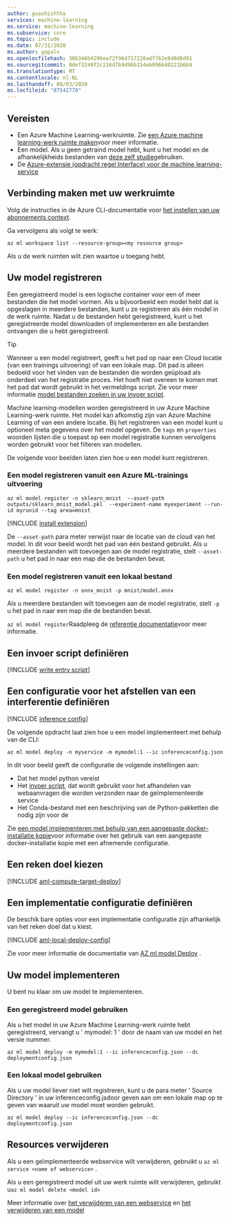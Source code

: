 ```yaml
---
author: gvashishtha
services: machine-learning
ms.service: machine-learning
ms.subservice: core
ms.topic: include
ms.date: 07/31/2020
ms.author: gopalv
ms.openlocfilehash: 38b346b4296ea72f964717220adf762e8d0d6d91
ms.sourcegitcommit: 8def3249f2c216d7b9d96b154eb096640221b6b9
ms.translationtype: MT
ms.contentlocale: nl-NL
ms.lasthandoff: 08/03/2020
ms.locfileid: "87542770"
---
```

## <a name="prerequisites"></a>Vereisten

- Een Azure Machine Learning-werkruimte. Zie [een Azure machine learning-werk ruimte maken](../articles/machine-learning/how-to-manage-workspace.md)voor meer informatie.
- Een model. Als u geen getraind model hebt, kunt u het model en de afhankelijkheids bestanden van [deze zelf studie](https://aka.ms/azml-deploy-cloud)gebruiken.
- De [Azure-extensie (opdracht regel Interface) voor de machine learning-service](../articles/machine-learning/reference-azure-machine-learning-cli.md)


## <a name="connect-to-your-workspace"></a>Verbinding maken met uw werkruimte

Volg de instructies in de Azure CLI-documentatie voor [het instellen van uw abonnements context](/cli/azure/manage-azure-subscriptions-azure-cli#change-the-active-subscription).

Ga vervolgens als volgt te werk:

```azurecli-interactive
az ml workspace list --resource-group=<my resource group>
```

Als u de werk ruimten wilt zien waartoe u toegang hebt.

## <a name="register-your-model"></a><a id="registermodel"></a>Uw model registreren

Een geregistreerd model is een logische container voor een of meer bestanden die het model vormen. Als u bijvoorbeeld een model hebt dat is opgeslagen in meerdere bestanden, kunt u ze registreren als één model in de werk ruimte. Nadat u de bestanden hebt geregistreerd, kunt u het geregistreerde model downloaden of implementeren en alle bestanden ontvangen die u hebt geregistreerd.

> [!TIP]
> Wanneer u een model registreert, geeft u het pad op naar een Cloud locatie (van een trainings uitvoering) of van een lokale map. Dit pad is alleen bedoeld voor het vinden van de bestanden die worden geüpload als onderdeel van het registratie proces. Het hoeft niet overeen te komen met het pad dat wordt gebruikt in het vermeldings script. Zie voor meer informatie [model bestanden zoeken in uw invoer script](../articles/machine-learning/how-to-deploy-advanced-entry-script.md#load-registered-models).

Machine learning-modellen worden geregistreerd in uw Azure Machine Learning-werk ruimte. Het model kan afkomstig zijn van Azure Machine Learning of van een andere locatie. Bij het registreren van een model kunt u optioneel meta gegevens over het model opgeven. De `tags` en `properties` woorden lijsten die u toepast op een model registratie kunnen vervolgens worden gebruikt voor het filteren van modellen.

De volgende voor beelden laten zien hoe u een model kunt registreren.

### <a name="register-a-model-from-an-azure-ml-training-run"></a>Een model registreren vanuit een Azure ML-trainings uitvoering

```azurecli-interactive
az ml model register -n sklearn_mnist  --asset-path outputs/sklearn_mnist_model.pkl  --experiment-name myexperiment --run-id myrunid --tag area=mnist
```

[!INCLUDE [install extension](machine-learning-service-install-extension.md)]

De `--asset-path` para meter verwijst naar de locatie van de cloud van het model. In dit voor beeld wordt het pad van één bestand gebruikt. Als u meerdere bestanden wilt toevoegen aan de model registratie, stelt `--asset-path` u het pad in naar een map die de bestanden bevat.

### <a name="register-a-model-from-a-local-file"></a>Een model registreren vanuit een lokaal bestand

```azurecli-interactive
az ml model register -n onnx_mnist -p mnist/model.onnx
```

Als u meerdere bestanden wilt toevoegen aan de model registratie, stelt `-p` u het pad in naar een map die de bestanden bevat.

`az ml model register`Raadpleeg de [referentie documentatie](/cli/azure/ext/azure-cli-ml/ml/model)voor meer informatie.

## <a name="define-an-entry-script"></a>Een invoer script definiëren

[!INCLUDE [write entry script](machine-learning-entry-script.md)]

## <a name="define-an-inference-configuration"></a>Een configuratie voor het afstellen van een interferentie definiëren

[!INCLUDE [inference config](machine-learning-service-inference-config.md)]

De volgende opdracht laat zien hoe u een model implementeert met behulp van de CLI:

```azurecli-interactive
az ml model deploy -n myservice -m mymodel:1 --ic inferenceconfig.json
```

In dit voor beeld geeft de configuratie de volgende instellingen aan:

* Dat het model python vereist
* Het [invoer script](#define-an-entry-script), dat wordt gebruikt voor het afhandelen van webaanvragen die worden verzonden naar de geïmplementeerde service
* Het Conda-bestand met een beschrijving van de Python-pakketten die nodig zijn voor de

Zie [een model implementeren met behulp van een aangepaste docker-installatie kopie](../articles/machine-learning/how-to-deploy-custom-docker-image.md)voor informatie over het gebruik van een aangepaste docker-installatie kopie met een afnemende configuratie.

## <a name="choose-a-compute-target"></a>Een reken doel kiezen

[!INCLUDE [aml-compute-target-deploy](aml-compute-target-deploy.md)]

## <a name="define-a-deployment-configuration"></a>Een implementatie configuratie definiëren

De beschik bare opties voor een implementatie configuratie zijn afhankelijk van het reken doel dat u kiest.

[!INCLUDE [aml-local-deploy-config](machine-learning-service-local-deploy-config.md)]

Zie voor meer informatie de documentatie van [AZ ml model Deploy](/cli/azure/ext/azure-cli-ml/ml/model#ext-azure-cli-ml-az-ml-model-deploy) .

## <a name="deploy-your-model"></a>Uw model implementeren

U bent nu klaar om uw model te implementeren.

### <a name="using-a-registered-model"></a>Een geregistreerd model gebruiken

Als u het model in uw Azure Machine Learning-werk ruimte hebt geregistreerd, vervangt u ' mymodel: 1 ' door de naam van uw model en het versie nummer.

```azurecli-interactive
az ml model deploy -m mymodel:1 --ic inferenceconfig.json --dc deploymentconfig.json
```

### <a name="using-a-local-model"></a>Een lokaal model gebruiken

Als u uw model liever niet wilt registreren, kunt u de para meter ' Source Directory ' in uw inferenceconfig.jsdoor geven aan om een lokale map op te geven van waaruit uw model moet worden gebruikt.

```azurecli-interactive
az ml model deploy --ic inferenceconfig.json --dc deploymentconfig.json
```
## <a name="delete-resources"></a>Resources verwijderen

Als u een geïmplementeerde webservice wilt verwijderen, gebruikt u `az ml service <name of webservice>` .

Als u een geregistreerd model uit uw werk ruimte wilt verwijderen, gebruikt u`az ml model delete <model id>`

Meer informatie over [het verwijderen van een webservice](/cli/azure/ext/azure-cli-ml/ml/service#ext-azure-cli-ml-az-ml-service-delete) en [het verwijderen van een model](/cli/azure/ext/azure-cli-ml/ml/model#ext-azure-cli-ml-az-ml-model-delete)